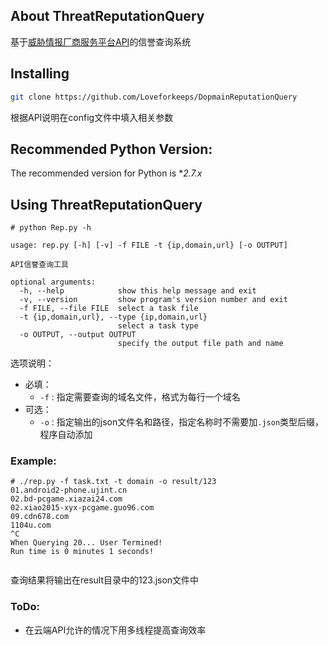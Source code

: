 ## About ThreatReputationQuery

基于[威胁情报厂商服务平台API]( https://redqueen.tj-un.comAPI)的信誉查询系统


## Installing

```bash
git clone https://github.com/Loveforkeeps/DopmainReputationQuery
```

根据API说明在config文件中填入相关参数



## Recommended Python Version:

The recommended version for Python is **2.7.x*



## Using ThreatReputationQuery

```shell
# python Rep.py -h

usage: rep.py [-h] [-v] -f FILE -t {ip,domain,url} [-o OUTPUT]

API信誉查询工具

optional arguments:
  -h, --help            show this help message and exit
  -v, --version         show program's version number and exit
  -f FILE, --file FILE  select a task file
  -t {ip,domain,url}, --type {ip,domain,url}
                        select a task type
  -o OUTPUT, --output OUTPUT
                        specify the output file path and name
```

选项说明：

* 必填：
  * `-f` : 指定需要查询的域名文件，格式为每行一个域名
* 可选：
  * `-o` : 指定输出的json文件名和路径，指定名称时不需要加`.json`类型后缀，程序自动添加

### Example:

```
# ./rep.py -f task.txt -t domain -o result/123
01.android2-phone.ujint.cn
02.bd-pcgame.xiazai24.com
02.xiao2015-xyx-pcgame.guo96.com
09.cdn678.com
1104u.com
^C
When Querying 20... User Termined!
Run time is 0 minutes 1 seconds!


```

查询结果将输出在result目录中的123.json文件中



### ToDo:
* 在云端API允许的情况下用多线程提高查询效率
